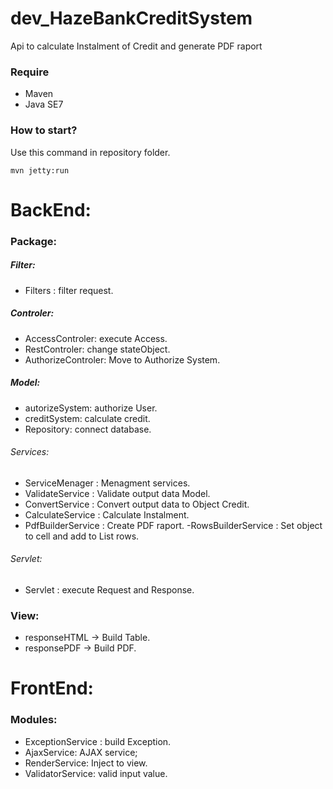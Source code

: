 # dev_HazeBankCreditSystem
Api to calculate Instalment of Credit and generate PDF raport

### Require
- Maven
- Java SE7

### How to start?
Use this command in repository folder.
``` 
mvn jetty:run 
```
# BackEnd:

### Package:
##### Filter:
- Filters : filter request.
##### Controler:
 -  AccessControler: execute Access.
 -  RestControler: change stateObject.
 -  AuthorizeControler: Move to Authorize System.
##### Model:
- autorizeSystem: authorize User.
- creditSystem: calculate credit.
- Repository: connect database.
###### Services:
 - ServiceMenager     :  Menagment services.
 - ValidateService    :  Validate output data Model. 
 - ConvertService     :  Convert output data to Object Credit.
 - CalculateService   :  Calculate Instalment.
 - PdfBuilderService  :  Create PDF raport.
 -RowsBuilderService  :  Set object to cell and add to List rows.
###### Servlet:
- Servlet : execute Request and Response.

### View:
 - responseHTML -> Build Table.
 - responsePDF -> Build PDF.
# FrontEnd:

### Modules:
- ExceptionService : build Exception.
- AjaxService: AJAX service;
- RenderService: Inject to view.
- ValidatorService: valid input value.
